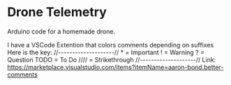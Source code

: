 # Drone Telemetry
Arduino code for a homemade drone.

I have a VSCode Extention that colors comments depending on suffixes
Here is the key:
//--------------------//
    * = Important
    ! = Warning
    ? = Question
    TODO = To Do
  //// = Strikethrough
//--------------------//
Link: https://marketplace.visualstudio.com/items?itemName=aaron-bond.better-comments
